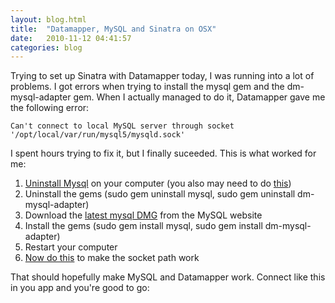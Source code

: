 ```yaml
---
layout: blog.html
title:  "Datamapper, MySQL and Sinatra on OSX"
date:   2010-11-12 04:41:57
categories: blog
---
```


Trying to set up Sinatra with Datamapper today, I was running into a lot of problems. I got errors when trying to install the mysql gem and the dm-mysql-adapter gem. When I actually managed to do it, Datamapper gave me the following error:

    Can't connect to local MySQL server through socket '/opt/local/var/run/mysql5/mysqld.sock'  

I spent hours trying to fix it, but I finally suceeded. This is what worked for me:

1. [Uninstall Mysql](http://akrabat.com/computing/uninstalling-mysql-on-mac-os-x-leopard/) on your computer (you also may need to do [this](http://www.silverscripting.com/blog/2009/09/04/removing-mysql-on-snow-leopard/))
2. Uninstall the gems (sudo gem uninstall mysql, sudo gem uninstall dm-mysql-adapter)
3. Download the [latest mysql DMG](http://dev.mysql.com/downloads/mysql/) from the MySQL website
4. Install the gems (sudo gem install mysql, sudo gem install dm-mysql-adapter)
5. Restart your computer
6. [Now do this](http://coryodaniel.com/index.php/2010/01/20/installing-mysql-from-dmg-on-mac-and-the-few-commands-to-make-it-work-on-the-command-line/) to make the socket path work

That should hopefully make MySQL and Datamapper work. Connect like this in you app and you're good to go:
